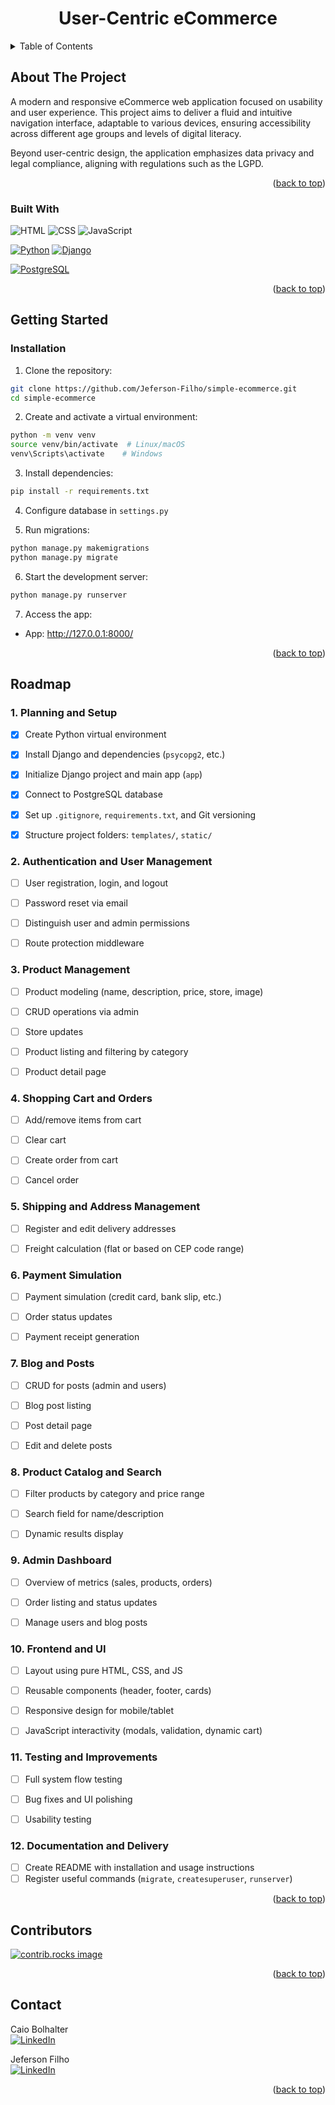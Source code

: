 <a id="readme-top"></a>

<div align="center">
  <h1 align="center">User-Centric eCommerce</h1>
</div>

<!-- TABLE OF CONTENTS -->
<details>
  <summary>Table of Contents</summary>
  <ol>
    <li>
      <a href="#about-the-project">About The Project</a>
      <ul>
        <li><a href="#built-with">Built With</a></li>
      </ul>
    </li>
    <li>
      <a href="#getting-started">Getting Started</a>
      <ul>
        <li><a href="#installation">Installation</a></li>
      </ul>
    </li>
    <li><a href="#roadmap">Roadmap</a></li>
    <li><a href="#contributors">Contributors</a></li>
    <li><a href="#contact">Contact</a></li>
  </ol>
</details>

<!-- ABOUT THE PROJECT -->
## About The Project
A modern and responsive eCommerce web application focused on usability and user experience. This project aims to deliver a fluid and intuitive navigation interface, adaptable to various devices, ensuring accessibility across different age groups and levels of digital literacy.

Beyond user-centric design, the application emphasizes data privacy and legal compliance, aligning with regulations such as the LGPD.

<p align="right">(<a href="#readme-top">back to top</a>)</p>

### Built With

![HTML][HTML-shield]
![CSS][CSS-shield]
![JavaScript][JavaScript-shield]

[![Python][Python-shield]][Python-url]
[![Django][Django-shield]][Django-url]

[![PostgreSQL][PostgreSQL-shield]][PostgreSQL-url]

<p align="right">(<a href="#readme-top">back to top</a>)</p>

<!-- GETTING STARTED -->
## Getting Started
### Installation

1. Clone the repository:
```bash
git clone https://github.com/Jeferson-Filho/simple-ecommerce.git
cd simple-ecommerce
```

2. Create and activate a virtual environment:
```bash
python -m venv venv
source venv/bin/activate  # Linux/macOS
venv\Scripts\activate    # Windows
```

3. Install dependencies:
```bash
pip install -r requirements.txt
```

4. Configure database in `settings.py`

5. Run migrations:
```bash
python manage.py makemigrations
python manage.py migrate
```

6. Start the development server:
```bash
python manage.py runserver
```

7. Access the app:
- App: http://127.0.0.1:8000/

<p align="right">(<a href="#readme-top">back to top</a>)</p>

<!-- ROADMAP -->
## Roadmap
### 1. Planning and Setup
- [X] Create Python virtual environment  
- [X] Install Django and dependencies (`psycopg2`, etc.)  
- [X] Initialize Django project and main app (`app`)  
- [X] Connect to PostgreSQL database  
- [X] Set up `.gitignore`, `requirements.txt`, and Git versioning  
- [X] Structure project folders: `templates/`, `static/`


### 2. Authentication and User Management
- [ ] User registration, login, and logout  
- [ ] Password reset via email  
- [ ] Distinguish user and admin permissions  
- [ ] Route protection middleware


### 3. Product Management
- [ ] Product modeling (name, description, price, store, image)  
- [ ] CRUD operations via admin  
- [ ] Store updates  
- [ ] Product listing and filtering by category  
- [ ] Product detail page


### 4. Shopping Cart and Orders
- [ ] Add/remove items from cart  
- [ ] Clear cart  
- [ ] Create order from cart  
- [ ] Cancel order


### 5. Shipping and Address Management
- [ ] Register and edit delivery addresses  
- [ ] Freight calculation (flat or based on CEP code range)


### 6. Payment Simulation
- [ ] Payment simulation (credit card, bank slip, etc.)  
- [ ] Order status updates  
- [ ] Payment receipt generation


### 7. Blog and Posts
- [ ] CRUD for posts (admin and users)  
- [ ] Blog post listing  
- [ ] Post detail page  
- [ ] Edit and delete posts


### 8. Product Catalog and Search
- [ ] Filter products by category and price range  
- [ ] Search field for name/description  
- [ ] Dynamic results display


### 9. Admin Dashboard
- [ ] Overview of metrics (sales, products, orders)  
- [ ] Order listing and status updates  
- [ ] Manage users and blog posts


### 10. Frontend and UI
- [ ] Layout using pure HTML, CSS, and JS  
- [ ] Reusable components (header, footer, cards)  
- [ ] Responsive design for mobile/tablet  
- [ ] JavaScript interactivity (modals, validation, dynamic cart)


### 11. Testing and Improvements
- [ ] Full system flow testing  
- [ ] Bug fixes and UI polishing  
- [ ] Usability testing


### 12. Documentation and Delivery
- [ ] Create README with installation and usage instructions  
- [ ] Register useful commands (`migrate`, `createsuperuser`, `runserver`)

<p align="right">(<a href="#readme-top">back to top</a>)</p>

<!-- CONTRIBUTING -->
## Contributors

<a href="https://github.com/Jeferson-Filho/ChestXRayClassification/graphs/contributors">
  <img src="https://contrib.rocks/image?repo=Jeferson-Filho/ChestXRayClassification" alt="contrib.rocks image" />
</a>

<p align="right">(<a href="#readme-top">back to top</a>)</p>

<!-- CONTACT -->
## Contact

Caio Bolhalter <br>
[![LinkedIn][linkedin-shield]][caio-linkedin-url]

Jeferson Filho <br>
[![LinkedIn][linkedin-shield]][jeferson-linkedin-url]

<p align="right">(<a href="#readme-top">back to top</a>)</p>

<!-- MARKDOWN LINKS & IMAGES -->

[linkedin-shield]: https://img.shields.io/badge/-LinkedIn-black.svg?style=for-the-badge&logo=linkedin&colorB=555
[linkedin-url]: https://linkedin.com/in/othneildrew
[Python-shield]: https://img.shields.io/badge/python-3670A0?style=for-the-badge&logo=python&logoColor=ffdd54
[Python-url]: https://www.python.org/
[HTML-shield]: https://img.shields.io/badge/html5-E34F26?style=for-the-badge&logo=html5&logoColor=white
[CSS-shield]: https://img.shields.io/badge/css3-1572B6?style=for-the-badge&logo=css3&logoColor=white
[JavaScript-shield]: https://img.shields.io/badge/javascript-F7DF1E?style=for-the-badge&logo=javascript&logoColor=black
[Django-shield]: https://img.shields.io/badge/django-092E20?style=for-the-badge&logo=django&logoColor=white
[Django-url]: https://www.djangoproject.com/
[PostgreSQL-shield]: https://img.shields.io/badge/postgresql-316192?style=for-the-badge&logo=postgresql&logoColor=white
[PostgreSQL-url]: https://www.postgresql.org/docs/current/app-psql.html


<!-- -------------------------------------------------------------------------------- -->
[caio-linkedin-url]: https://www.linkedin.com/in/caio-bohlhalter-de-souza-202646232/
[jeferson-linkedin-url]: https://www.linkedin.com/in/jdietrichfho/